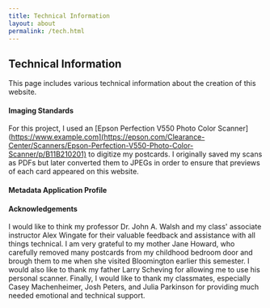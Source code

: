 ```yaml
---
title: Technical Information
layout: about
permalink: /tech.html
---
```


## Technical Information

This page includes various technical information about the creation of this website.

#### Imaging Standards

For this project, I used an [Epson Perfection V550 Photo Color Scanner](https://www.example.com](https://epson.com/Clearance-Center/Scanners/Epson-Perfection-V550-Photo-Color-Scanner/p/B11B210201) to digitize my postcards. I originally saved my scans as PDFs but later converted them to JPEGs in order to ensure that previews of each card appeared on this website.

#### Metadata Application Profile

#### Acknowledgements

I would like to think my professor Dr. John A. Walsh and my class' associate instructor Alex Wingate for their valuable feedback and assistance with all things technical. I am very grateful to my mother Jane Howard, who carefully removed many postcards from my childhood bedroom door and brough them to me when she visited Bloomington earlier this semester. I would also like to thank my father Larry Scheving for allowing me to use his personal scanner. Finally, I would like to thank my classmates, especially Casey Machenheimer, Josh Peters, and Julia Parkinson for providing much needed emotional and technical support.
